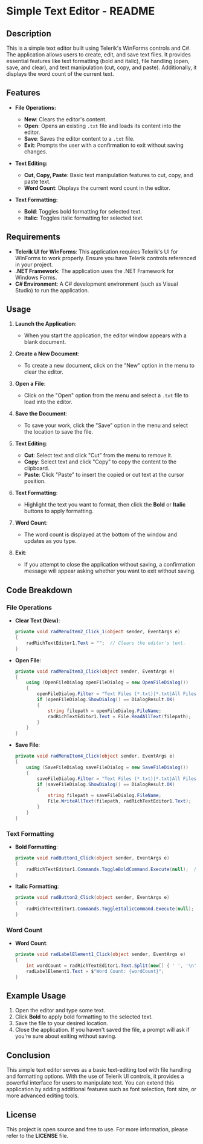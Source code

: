 # Simple Text Editor - README

## Description
This is a simple text editor built using Telerik's WinForms controls and C#. The application allows users to create, edit, and save text files. It provides essential features like text formatting (bold and italic), file handling (open, save, and clear), and text manipulation (cut, copy, and paste). Additionally, it displays the word count of the current text.

## Features
- **File Operations:**
  - **New**: Clears the editor's content.
  - **Open**: Opens an existing `.txt` file and loads its content into the editor.
  - **Save**: Saves the editor content to a `.txt` file.
  - **Exit**: Prompts the user with a confirmation to exit without saving changes.
  
- **Text Editing:**
  - **Cut, Copy, Paste**: Basic text manipulation features to cut, copy, and paste text.
  - **Word Count**: Displays the current word count in the editor.
  
- **Text Formatting:**
  - **Bold**: Toggles bold formatting for selected text.
  - **Italic**: Toggles italic formatting for selected text.

## Requirements
- **Telerik UI for WinForms**: This application requires Telerik's UI for WinForms to work properly. Ensure you have Telerik controls referenced in your project.
- **.NET Framework**: The application uses the .NET Framework for Windows Forms.
- **C# Environment**: A C# development environment (such as Visual Studio) to run the application.

## Usage
1. **Launch the Application**:
   - When you start the application, the editor window appears with a blank document.

2. **Create a New Document**:
   - To create a new document, click on the "New" option in the menu to clear the editor.

3. **Open a File**:
   - Click on the "Open" option from the menu and select a `.txt` file to load into the editor.

4. **Save the Document**:
   - To save your work, click the "Save" option in the menu and select the location to save the file.

5. **Text Editing**:
   - **Cut**: Select text and click "Cut" from the menu to remove it.
   - **Copy**: Select text and click "Copy" to copy the content to the clipboard.
   - **Paste**: Click "Paste" to insert the copied or cut text at the cursor position.

6. **Text Formatting**:
   - Highlight the text you want to format, then click the **Bold** or **Italic** buttons to apply formatting.

7. **Word Count**:
   - The word count is displayed at the bottom of the window and updates as you type.

8. **Exit**:
   - If you attempt to close the application without saving, a confirmation message will appear asking whether you want to exit without saving.

## Code Breakdown
### File Operations
- **Clear Text (New)**: 
  ```csharp
  private void radMenuItem2_Click_1(object sender, EventArgs e)
  {
      radRichTextEditor1.Text = "";  // Clears the editor's text.
  }
  ```

- **Open File**: 
  ```csharp
  private void radMenuItem3_Click(object sender, EventArgs e)
  {
      using (OpenFileDialog openFileDialog = new OpenFileDialog())
      {
          openFileDialog.Filter = "Text Files (*.txt)|*.txt|All Files (*.*) | *.* ";
          if (openFileDialog.ShowDialog() == DialogResult.OK)
          {
              string filepath = openFileDialog.FileName;
              radRichTextEditor1.Text = File.ReadAllText(filepath);  // Loads the selected file into the editor.
          }
      }
  }
  ```

- **Save File**: 
  ```csharp
  private void radMenuItem4_Click(object sender, EventArgs e)
  {
      using (SaveFileDialog saveFileDialog = new SaveFileDialog())
      {
          saveFileDialog.Filter = "Text Files (*.txt)|*.txt|All Files (*.*) | *.* ";
          if (saveFileDialog.ShowDialog() == DialogResult.OK)
          {
              string filepath = saveFileDialog.FileName;
              File.WriteAllText(filepath, radRichTextEditor1.Text);  // Saves the editor content to the selected file.
          }
      }
  }
  ```

### Text Formatting
- **Bold Formatting**:
  ```csharp
  private void radButton1_Click(object sender, EventArgs e)
  {
      radRichTextEditor1.Commands.ToggleBoldCommand.Execute(null);  // Toggles bold formatting for selected text.
  }
  ```

- **Italic Formatting**:
  ```csharp
  private void radButton2_Click(object sender, EventArgs e)
  {
      radRichTextEditor1.Commands.ToggleItalicCommand.Execute(null);  // Toggles italic formatting for selected text.
  }
  ```

### Word Count
- **Word Count**:
  ```csharp
  private void radLabelElement1_Click(object sender, EventArgs e)
  {
      int wordCount = radRichTextEditor1.Text.Split(new[] { ' ', '\n', '\r' }, StringSplitOptions.RemoveEmptyEntries).Length;
      radLabelElement1.Text = $"Word Count: {wordCount}";
  }
  ```

## Example Usage
1. Open the editor and type some text.
2. Click **Bold** to apply bold formatting to the selected text.
3. Save the file to your desired location.
4. Close the application. If you haven't saved the file, a prompt will ask if you're sure about exiting without saving.

## Conclusion
This simple text editor serves as a basic text-editing tool with file handling and formatting options. With the use of Telerik UI controls, it provides a powerful interface for users to manipulate text. You can extend this application by adding additional features such as font selection, font size, or more advanced editing tools.

## License
This project is open source and free to use. For more information, please refer to the **LICENSE** file.
